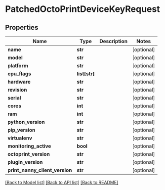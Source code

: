# PatchedOctoPrintDeviceKeyRequest

## Properties
Name | Type | Description | Notes
------------ | ------------- | ------------- | -------------
**name** | **str** |  | [optional] 
**model** | **str** |  | [optional] 
**platform** | **str** |  | [optional] 
**cpu_flags** | **list[str]** |  | [optional] 
**hardware** | **str** |  | [optional] 
**revision** | **str** |  | [optional] 
**serial** | **str** |  | [optional] 
**cores** | **int** |  | [optional] 
**ram** | **int** |  | [optional] 
**python_version** | **str** |  | [optional] 
**pip_version** | **str** |  | [optional] 
**virtualenv** | **str** |  | [optional] 
**monitoring_active** | **bool** |  | [optional] 
**octoprint_version** | **str** |  | [optional] 
**plugin_version** | **str** |  | [optional] 
**print_nanny_client_version** | **str** |  | [optional] 

[[Back to Model list]](../README.md#documentation-for-models) [[Back to API list]](../README.md#documentation-for-api-endpoints) [[Back to README]](../README.md)


